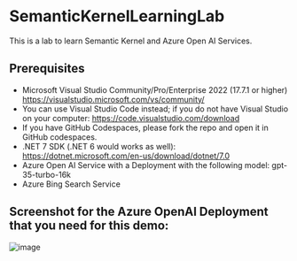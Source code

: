 # SemanticKernelLearningLab
This is a lab to learn Semantic Kernel and Azure Open AI Services.

## Prerequisites
* Microsoft Visual Studio Community/Pro/Enterprise 2022 (17.7.1 or higher) https://visualstudio.microsoft.com/vs/community/
* You can use Visual Studio Code instead; if you do not have Visual Studio on your computer: https://code.visualstudio.com/download
* If you have GitHub Codespaces, please fork the repo and open it in GitHub codespaces.
* .NET 7 SDK (.NET 6 would works as well): https://dotnet.microsoft.com/en-us/download/dotnet/7.0
* Azure Open AI Service with a Deployment with the following model: gpt-35-turbo-16k
* Azure Bing Search Service

## Screenshot for the Azure OpenAI Deployment that you need for this demo:
![image](https://github.com/walidamro-msft/SemanticKernelLearningLab/assets/60905923/af609cbf-5ceb-4244-b9bc-f96f5b769888)


